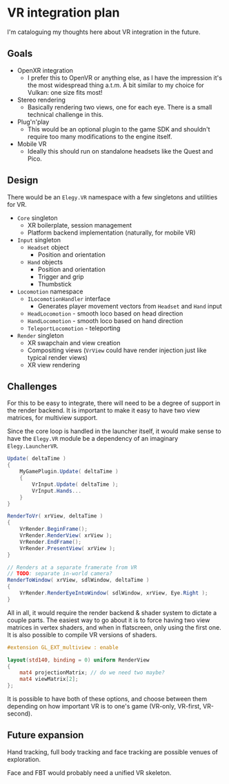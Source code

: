 
# VR integration plan

I'm cataloguing my thoughts here about VR integration in the future.

## Goals

* OpenXR integration
	* I prefer this to OpenVR or anything else, as I have the impression it's the most widespread thing a.t.m. A bit similar to my choice for Vulkan: one size fits most!
* Stereo rendering
	* Basically rendering two views, one for each eye. There is a small technical challenge in this.
* Plug'n'play
	* This would be an optional plugin to the game SDK and shouldn't require too many modifications to the engine itself.
* Mobile VR
	* Ideally this should run on standalone headsets like the Quest and Pico.

## Design

There would be an `Elegy.VR` namespace with a few singletons and utilities for VR.
* `Core` singleton
	* XR boilerplate, session management
	* Platform backend implementation (naturally, for mobile VR)
* `Input` singleton
	* `Headset` object
		* Position and orientation
	* `Hand` objects
		* Position and orientation
		* Trigger and grip
		* Thumbstick
* `Locomotion` namespace
	* `ILocomotionHandler` interface
		* Generates player movement vectors from `Headset` and `Hand` input
	* `HeadLocomotion` - smooth loco based on head direction
	* `HandLocomotion` - smooth loco based on hand direction
	* `TeleportLocomotion` - teleporting
* `Render` singleton
	* XR swapchain and view creation
	* Compositing views (`VrView` could have render injection just like typical render views)
	* XR view rendering

## Challenges

For this to be easy to integrate, there will need to be a degree of support in the render backend. It is important to make it easy to have two view matrices, for multiview support.

Since the core loop is handled in the launcher itself, it would make sense to have the `Elegy.VR` module be a dependency of an imaginary `Elegy.LauncherVR`.

```cs
Update( deltaTime )
{
	MyGamePlugin.Update( deltaTime )
	{
		VrInput.Update( deltaTime );
		VrInput.Hands...
	}
}

RenderToVr( xrView, deltaTime )
{
	VrRender.BeginFrame();
	VrRender.RenderView( xrView );
	VrRender.EndFrame();
	VrRender.PresentView( xrView );
}

// Renders at a separate framerate from VR
// TODO: separate in-world camera?
RenderToWindow( xrView, sdlWindow, deltaTime )
{
	VrRender.RenderEyeIntoWindow( sdlWindow, xrView, Eye.Right );
}
```

All in all, it would require the render backend & shader system to dictate a couple parts. The easiest way to go about it is to force having two view matrices in vertex shaders, and when in flatscreen, only using the first one. It is also possible to compile VR versions of shaders.

```glsl
#extension GL_EXT_multiview : enable

layout(std140, binding = 0) uniform RenderView
{
	mat4 projectionMatrix; // do we need two maybe?
	mat4 viewMatrix[2];
};
```

It is possible to have both of these options, and choose between them depending on how important VR is to one's game (VR-only, VR-first, VR-second).

## Future expansion

Hand tracking, full body tracking and face tracking are possible venues of exploration.

Face and FBT would probably need a unified VR skeleton.
